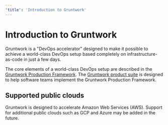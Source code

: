 ```yaml
---
'title': 'Introduction to Gruntwork'
---
```


# Introduction to Gruntwork

Gruntwork is a "DevOps accelerator" designed to make it possible to achieve a world-class DevOps setup based completely on infrastructure-as-code in just a few days. 

The core elements of a world-class DevOps setup are described in the [Gruntwork Production Framework](gruntwork-production-framework). The [Gruntwork product suite](products) is designed to help software teams implement the Gruntwork Production Framework.

## Supported public clouds

Gruntwork is designed to accelerate Amazon Web Services (AWS). Support for additional public clouds such as GCP and Azure may be added in the future.